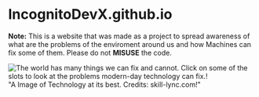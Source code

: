 # IncognitoDevX.github.io

**Note:** This is a website that was made as a project to spread awareness of what are the problems of the enviroment around us and how Machines can fix some of them. 
Please do not **MISUSE** the code.

![The world has many things we can fix and cannot. Click on some of the slots to look at the problems modern-day technology can fix.!](<img align="right" width="200" height="200" src="Technology-Image.jpg">) 
"A Image of Technology at its best. Credits: skill-lync.com!"
